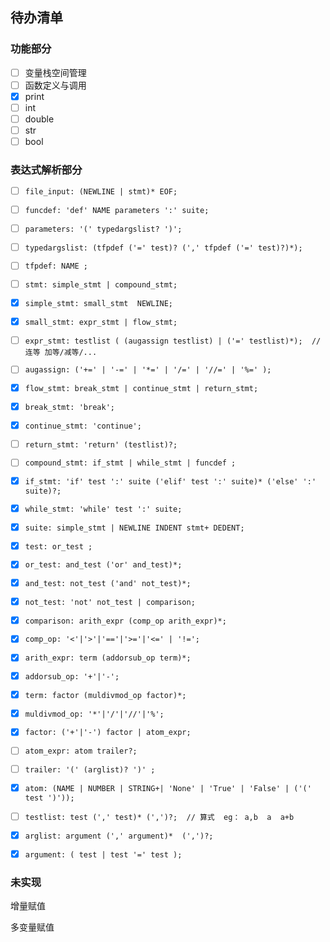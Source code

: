 ## 待办清单

### 功能部分

- [ ] 变量栈空间管理
- [ ] 函数定义与调用
- [x] print
- [ ] int
- [ ] double
- [ ] str
- [ ] bool

### 表达式解析部分

- [ ] `file_input: (NEWLINE | stmt)* EOF;`
  
- [ ] `funcdef: 'def' NAME parameters ':' suite;`

- [ ] `parameters: '(' typedargslist? ')';`
  
- [ ] `typedargslist: (tfpdef ('=' test)? (',' tfpdef ('=' test)?)*);`
  
- [ ] `tfpdef: NAME ;`

- [ ] `stmt: simple_stmt | compound_stmt;`
  
- [x] `simple_stmt: small_stmt  NEWLINE;`
  
- [x] `small_stmt: expr_stmt | flow_stmt;`
  
- [ ] `expr_stmt: testlist ( (augassign testlist) | ('=' testlist)*);  // 连等 加等/减等/...`
  
- [ ] `augassign: ('+=' | '-=' | '*=' | '/=' | '//=' | '%=' );`
  
- [x] `flow_stmt: break_stmt | continue_stmt | return_stmt;`
  
- [x] `break_stmt: 'break';`

- [x] `continue_stmt: 'continue';`
  
- [ ] `return_stmt: 'return' (testlist)?;`
  
- [ ] `compound_stmt: if_stmt | while_stmt | funcdef ;`
  
- [x] `if_stmt: 'if' test ':' suite ('elif' test ':' suite)* ('else' ':' suite)?;`
  
- [x] `while_stmt: 'while' test ':' suite;`

- [x] `suite: simple_stmt | NEWLINE INDENT stmt+ DEDENT;`
  
- [x] `test: or_test ;`
  
- [x] `or_test: and_test ('or' and_test)*;`
  
- [x] `and_test: not_test ('and' not_test)*;`
  
- [x] `not_test: 'not' not_test | comparison;`
  
- [x] `comparison: arith_expr (comp_op arith_expr)*;`
  
- [x] `comp_op: '<'|'>'|'=='|'>='|'<=' | '!=';`
  
- [x] `arith_expr: term (addorsub_op term)*;`
  
- [x] `addorsub_op: '+'|'-';`
  
- [x] `term: factor (muldivmod_op factor)*;`
  
- [x] `muldivmod_op: '*'|'/'|'//'|'%';`
  
- [x] `factor: ('+'|'-') factor | atom_expr;`
  
- [ ] `atom_expr: atom trailer?;`

- [ ] `trailer: '(' (arglist)? ')' ;`
  
- [x] `atom: (NAME | NUMBER | STRING+| 'None' | 'True' | 'False' | ('(' test ')'));`
  
- [ ] `testlist: test (',' test)* (',')?;  // 算式  eg： a,b  a  a+b`
  
- [x] `arglist: argument (',' argument)*  (',')?;`
  
- [x] `argument: ( test | test '=' test );`



### 未实现

增量赋值

多变量赋值